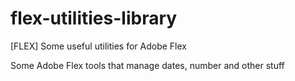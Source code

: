 flex-utilities-library
======================

[FLEX] Some useful utilities for Adobe Flex

Some Adobe Flex tools that manage dates, number and other stuff
